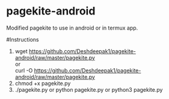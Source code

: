 # pagekite-android
Modified pagekite to use in android or in termux app.

#Instructions
 1. wget https://github.com/Deshdeepak1/pagekite-android/raw/master/pagekite.py  
    or <br /> 
    curl -O https://github.com/Deshdeepak1/pagekite-android/raw/master/pagekite.py
 2. chmod +x pagekite.py
 3. ./pagekite.py or python pagekite.py or python3 pagekite.py
